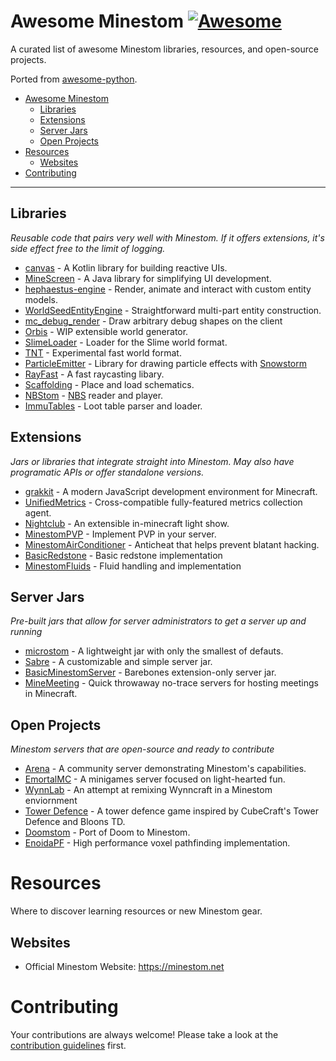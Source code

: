 # Awesome Minestom [![Awesome](https://cdn.rawgit.com/sindresorhus/awesome/d7305f38d29fed78fa85652e3a63e154dd8e8829/media/badge.svg)](https://github.com/sindresorhus/awesome)

A curated list of awesome Minestom libraries, resources, and open-source projects.

Ported from [awesome-python](https://github.com/vinta/awesome-python).

- [Awesome Minestom](#awesome-minestom)
    - [Libraries](#libraries)
    - [Extensions](#extensions)
    - [Server Jars](#server-jars)
    - [Open Projects](#open-projects)
- [Resources](#resources)
    - [Websites](#websites)
- [Contributing](#contributing)

---

## Libraries

*Reusable code that pairs very well with Minestom. If it offers extensions, it's side effect free to the limit of logging.*

* [canvas](https://github.com/mworzala/canvas) - A Kotlin library for building reactive UIs.
* [MineScreen](https://github.com/kiip1/MineScreen) - A Java library for simplifying UI development.
* [hephaestus-engine](https://github.com/unnamed/hephaestus-engine) - Render, animate and interact with custom entity models.
* [WorldSeedEntityEngine](https://github.com/WorldSeedGames/WorldSeedEntityEngine) - Straightforward multi-part entity construction.
* [mc_debug_render](https://github.com/mworzala/mc_debug_renderer) - Draw arbitrary debug shapes on the client
* [Orbis](https://github.com/AzortisCode/Orbis) - WIP extensible world generator.
* [SlimeLoader](https://github.com/CatDevz/SlimeLoader) - Loader for the Slime world format.
* [TNT](https://github.com/EmortalMC/TNT) - Experimental fast world format.
* [ParticleEmitter](https://github.com/WorldSeedGames/ParticleEmitter) - Library for drawing particle effects with [Snowstorm](https://snowstorm.app/)
* [RayFast](https://github.com/emortalmc/Rayfast) - A fast raycasting libary.
* [Scaffolding](https://github.com/HyperaDev/Scaffolding) - Place and load schematics.
* [NBStom](https://github.com/emortalmc/NBStom) - [NBS](https://opennbs.org/) reader and player.
* [ImmuTables](https://github.com/GoldenStack/ImmuTables) - Loot table parser and loader.

## Extensions

*Jars or libraries that integrate straight into Minestom. May also have programatic APIs or offer standalone versions.*

* [grakkit](https://github.com/grakkit/grakkit) - A modern JavaScript development environment for Minecraft.
* [UnifiedMetrics](https://github.com/Cubxity/UnifiedMetrics/) - Cross-compatible fully-featured metrics collection agent.
* [Nightclub](https://github.com/dev-hydrogen/Nightclub) - An extensible in-minecraft light show.
* [MinestomPVP](https://github.com/TogAr2/MinestomPvP) - Implement PVP in your server.
* [MinestomAirConditioner](https://github.com/LooFifteen/MinestomAirConditioner) - Anticheat that helps prevent blatant hacking.
* [BasicRedstone](https://github.com/TogAr2/BasicRedstone) - Basic redstone implementation
* [MinestomFluids](https://github.com/TogAr2/MinestomFluids) - Fluid handling and implementation

## Server Jars

*Pre-built jars that allow for server administrators to get a server up and running*

* [microstom](https://github.com/KlainStom/microstom) - A lightweight jar with only the smallest of defauts.
* [Sabre](https://github.com/Project-Cepi/Sabre) - A customizable and simple server jar.
* [BasicMinestomServer](https://github.com/Protonull/BasicMinestomServer) - Barebones extension-only server jar.
* [MineMeeting](https://github.com/iceBear67/MineMeeting) - Quick throwaway no-trace servers for hosting meetings in Minecraft.

## Open Projects

*Minestom servers that are open-source and ready to contribute*

* [Arena](https://github.com/Minestom/Arena) - A community server demonstrating Minestom's capabilities.
* [EmortalMC](https://github.com/EmortalMC) - A minigames server focused on light-hearted fun.
* [WynnLab](https://github.com/WynnLab/WynnLab-Minestom) - An attempt at remixing Wynncraft in a Minestom enviornment
* [Tower Defence](https://github.com/towerdefence-cc/tower-defence) - A tower defence game inspired by CubeCraft's Tower Defence and Bloons TD.
* [Doomstom](https://github.com/Peter-Crawley/Doomstom) - Port of Doom to Minestom.
* [EnoidaPF](https://github.com/RinesThaix/EnodiaPF) - High performance voxel pathfinding implementation.

# Resources

Where to discover learning resources or new Minestom gear.

## Websites

* Official Minestom Website: https://minestom.net

# Contributing

Your contributions are always welcome! Please take a look at the [contribution guidelines](https://github.com/LeoDog896/awesome-minestom/blob/main/CONTRIBUTING.md) first.

